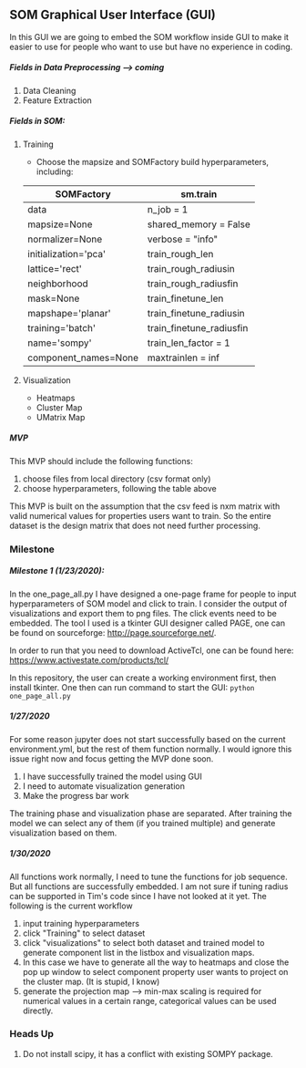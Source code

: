 ## SOM Graphical User Interface (GUI)

In this GUI we are going to embed the SOM workflow inside GUI to make it easier to use for people who want to use but have no experience in coding.

##### Fields in Data Preprocessing --> coming 
1. Data Cleaning
2. Feature Extraction

##### Fields in SOM:
1. Training
   * Choose the mapsize and SOMFactory build hyperparameters, including:

    | SOMFactory           | sm.train                 |
    | -------------------- | ------------------------ |
    | data                 | n_job = 1                |
    | mapsize=None         | shared_memory = False    |
    | normalizer=None      | verbose = "info"         |
    | initialization='pca' | train_rough_len          |
    | lattice='rect'       | train_rough_radiusin     |
    | neighborhood         | train_rough_radiusfin    |
    | mask=None            | train_finetune_len       |
    | mapshape='planar'    | train_finetune_radiusin  |
    | training='batch'     | train_finetune_radiusfin |
    | name='sompy'         | train_len_factor = 1     |
    | component_names=None | maxtrainlen = inf        |


2. Visualization
   * Heatmaps
   * Cluster Map 
   * UMatrix Map

##### MVP

This MVP should include the following functions:

1. choose files from local directory (csv format only)
2. choose hyperparameters, following the table above

This MVP is built on the assumption that the csv feed is nxm matrix with valid numerical values for properties users want to train. So the entire dataset is the design matrix that does not need further processing.


### Milestone

##### Milestone 1 (1/23/2020):

In the one_page_all.py I have designed a one-page frame for people to input hyperparameters of SOM model and click to train. I consider the output of visualizations and export them to png files. The click events need to be embedded. The tool I used is a tkinter GUI designer called PAGE, one can be found on sourceforge: http://page.sourceforge.net/. 

In order to run that you need to download ActiveTcl, one can be found here: https://www.activestate.com/products/tcl/ 

In this repository, the user can create a working environment first, then install tkinter. One then can run command to start the GUI:
`
python one_page_all.py
`

##### 1/27/2020

For some reason jupyter does not start successfully based on the current environment.yml, but the rest of them function normally. I would ignore this issue right now and focus getting the MVP done soon. 

1. I have successfully trained the model using GUI
2. I need to automate visualization generation
3. Make the progress bar work


The training phase and visualization phase are separated. After training the model we can select any of them (if you trained multiple) and generate visualization based on them.

##### 1/30/2020

All functions work normally, I need to tune the functions for job sequence. But all functions are successfully embedded. I am not sure if tuning radius can be supported in Tim's code since I have not looked at it yet. The following is the current workflow

1. input training hyperparameters 
2. click "Training" to select dataset
3. click "visualizations" to select both dataset and trained model to generate component list in the listbox and visualization maps.
4. In this case we have to generate all the way to heatmaps and close the pop up window to select component property user wants to project on the cluster map. (It is stupid, I know)
5. generate the projection map --> min-max scaling is required for numerical values in a certain range, categorical values can be used directly.


### Heads Up

1. Do not install scipy, it has a conflict with existing SOMPY package.
